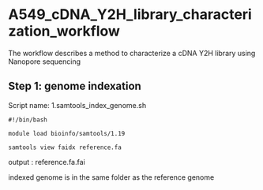 # A549_cDNA_Y2H_library_characterization_workflow
The workflow describes a method to characterize a cDNA Y2H library using Nanopore sequencing


## Step 1: genome indexation

Script name: 1.samtools_index_genome.sh
```
#!/bin/bash

module load bioinfo/samtools/1.19

samtools view faidx reference.fa
```

output : reference.fa.fai

indexed genome is in the same folder as the reference genome

